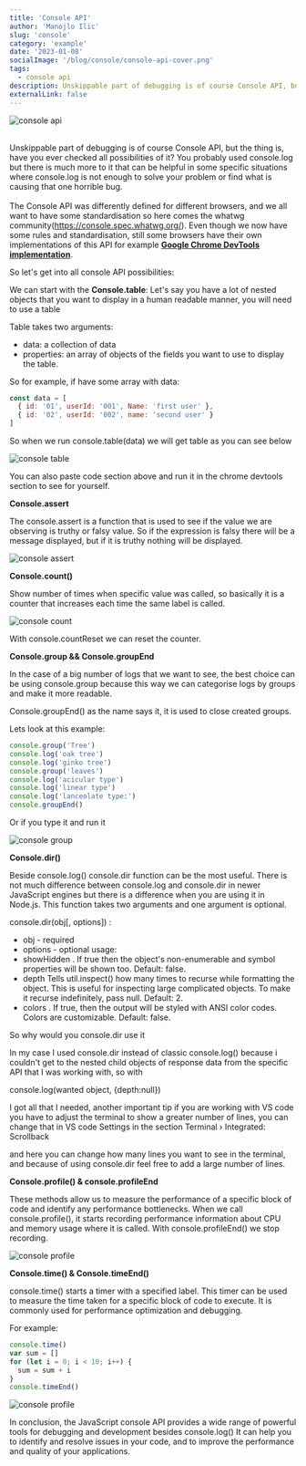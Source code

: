 ```yaml
---
title: 'Console API'
author: 'Manojlo Ilic'
slug: 'console'
category: 'example'
date: '2023-01-08'
socialImage: '/blog/console/console-api-cover.png'
tags:
  - console api
description: Unskippable part of debugging is of course Console API, but the thing is, have you ever checked all possibilities of it?
externalLink: false
---
```


![console api](/blog/console/console-api-cover.png)

\
Unskippable part of debugging is of course Console API, but the thing is, have you ever checked all possibilities of it? You probably used console.log but there is much more to it that can be helpful in some specific situations where console.log is not enough to solve your problem or find what is causing that one horrible bug.
\
\
The Console API was differently defined for different browsers, and we all want to have some standardisation so here comes the whatwg community(https://console.spec.whatwg.org/). Even though we now have some rules and standardisation, still some browsers have their own implementations of this API for example **[Google Chrome DevTools implementation](https://developer.chrome.com/docs/devtools/console/api/)**.

So let's get into all console API possibilities:

We can start with the **Console.table**:
Let's say you have a lot of nested objects that you want to display in a human readable manner, you will need to use a table

Table takes two arguments:

- data: a collection of data
- properties: an array of objects of the fields you want to use to display the table.

So for example, if have some array with data:

```js
const data = [
  { id: '01', userId: '001', Name: 'first user' },
  { id: '02', userId: '002', name: 'second user' }
]
```

So when we run console.table(data) we will get table as you can see below

![console table](/blog/console/console-table.png)

You can also paste code section above and run it in the chrome devtools section to see for yourself.

**Console.assert**

The console.assert is a function that is used to see if the value we are observing is truthy or falsy value. So if the expression is falsy there will be a message displayed, but if it is truthy nothing will be displayed.

![console assert](/blog/console/console-assert.png)

**Console.count()**

Show number of times when specific value was called, so basically it is a counter that increases each time the same label is called.

![console count](/blog/console/console-count.png)

With console.countReset we can reset the counter.

**Console.group && Console.groupEnd**

In the case of a big number of logs that we want to see, the best choice can be using console.group because this way we can categorise logs by groups and make it more readable.

Console.groupEnd() as the name says it, it is used to close created groups.

Lets look at this example:

```js
console.group('Tree')
console.log('oak tree')
console.log('ginko tree')
console.group('leaves')
console.log('acicular type')
console.log('linear type')
console.log('lanceolate type:')
console.groupEnd()
```

Or if you type it and run it

![console group](/blog/console/console-group.png)

**Console.dir()**

Beside console.log() console.dir function can be the most useful.
There is not much difference between console.log and console.dir in newer JavaScript engines but there is a difference when you are using it in Node.js.
This function takes two arguments and one argument is optional.

console.dir(obj[, options]) :

- obj - required
- options - optional usage:
- showHidden <boolean>. If true then the object's non-enumerable and symbol properties will be shown too. Default: false.
- depth <number> Tells util.inspect() how many times to recurse while formatting the object. This is useful for inspecting large complicated objects. To make it recurse indefinitely, pass null. Default: 2.
- colors <boolean>. If true, then the output will be styled with ANSI color codes. Colors are customizable. Default: false.

So why would you console.dir use it

In my case I used console.dir instead of classic console.log() because i couldn't get to the nested child objects of response data from the specific API that I was working with, so with

console.log(wanted object, {depth:null})

I got all that I needed, another important tip if you are working with VS code you have to adjust the terminal to show a greater number of lines, you can change that in VS code Settings in the section
Terminal › Integrated: Scrollback

and here you can change how many lines you want to see in the terminal, and because of using console.dir feel free to add a large number of lines.

**Console.profile() & console.profileEnd**

These methods allow us to measure the performance of a specific block of code and identify any performance bottlenecks. When we call console.profile(), it starts recording performance information about CPU and memory usage where it is called. With console.profileEnd() we stop recording.

![console profile](/blog/console/console-profile.png)

**Console.time() & Console.timeEnd()**

console.time() starts a timer with a specified label. This timer can be used to measure the time taken for a specific block of code to execute. It is commonly used for performance optimization and debugging.

For example:

```js
console.time()
var sum = []
for (let i = 0; i < 10; i++) {
  sum = sum + i
}
console.timeEnd()
```

![console profile](/blog/console/console-time.png)

In conclusion, the JavaScript console API provides a wide range of powerful tools for debugging and development besides console.log()
It can help you to identify and resolve issues in your code, and to improve the performance and quality of your applications.
